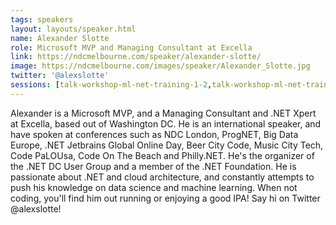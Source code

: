 ```yaml
---
tags: speakers
layout: layouts/speaker.html
name: Alexander Slotte
role: Microsoft MVP and Managing Consultant at Excella
link: https://ndcmelbourne.com/speaker/alexander-slotte/
image: https://ndcmelbourne.com/images/speaker/Alexander_Slotte.jpg
twitter: '@alexslotte'
sessions: [talk-workshop-ml-net-training-1-2,talk-workshop-ml-net-training-2-2]
---
```

Alexander is a Microsoft MVP, and a Managing Consultant and .NET Xpert at Excella, based out of Washington DC. He is an international speaker, and have spoken at conferences such as NDC London, ProgNET, Big Data Europe, .NET Jetbrains Global Online Day, Beer City Code, Music City Tech, Code PaLOUsa, Code On The Beach and Philly.NET. He's the organizer of the .NET DC User Group and a member of the .NET Foundation. He is passionate about .NET and cloud architecture, and constantly attempts to push his knowledge on data science and machine learning. When not coding, you'll find him out running or enjoying a good IPA! Say hi on Twitter @alexslotte!